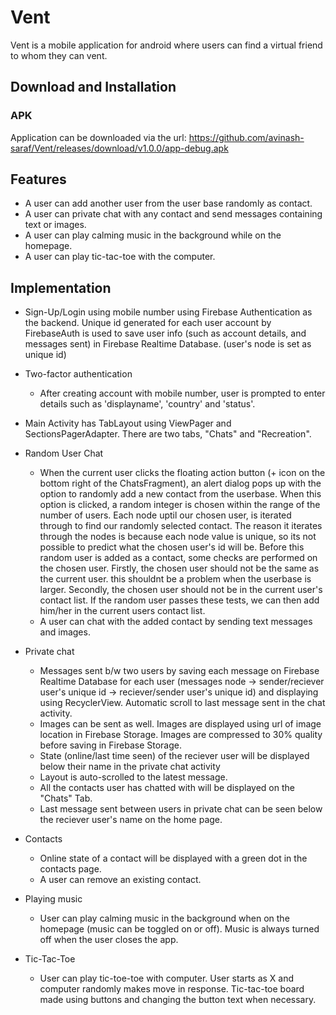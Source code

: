 # Vent
Vent is a mobile application for android where users can find a virtual friend to whom they can vent.  

## Download and Installation
### APK
Application can be downloaded via the url: https://github.com/avinash-saraf/Vent/releases/download/v1.0.0/app-debug.apk

## Features
- A user can add another user from the user base randomly as contact. 
- A user can private chat with any contact and send messages containing text or images.
- A user can play calming music in the background while on the homepage.
- A user can play tic-tac-toe with the computer.

## Implementation
- Sign-Up/Login using mobile number using Firebase Authentication as the backend. Unique id generated for each user account by FirebaseAuth is used to save user info (such as account details, and messages sent) in Firebase Realtime Database. (user's node is set as unique id)
- Two-factor authentication
  - After creating account with mobile number, user is prompted to enter details such as 'displayname', 'country' and 'status'.
- Main Activity has TabLayout using ViewPager and SectionsPagerAdapter. There are two tabs, "Chats" and "Recreation".
- Random User Chat
  - When the current user clicks the floating action button (+ icon on the bottom right of the ChatsFragment), an alert dialog pops up with the option to randomly add a new contact from the userbase. When this option is clicked, a random integer is chosen within the range of the number of users. Each node uptil our chosen user, is iterated through to find our randomly selected contact. The reason it iterates through the nodes is because each node value is unique, so its not possible to predict what the chosen user's id will be. Before this random user is added as a contact, some checks are performed on the chosen user. Firstly, the chosen user should not be the same as the current user. this shouldnt be a problem when the userbase is larger. Secondly, the chosen user should not be in the current user's contact list. If the random user passes these tests, we can then add him/her in the current users contact list.
  - A user can chat with the added contact by sending text messages and images. 
 
- Private chat
  - Messages sent b/w two users by saving each message on Firebase Realtime Database for each user (messages node -> sender/reciever user's unique id -> reciever/sender user's unique id) and displaying using RecyclerView. Automatic scroll to last message sent in the chat activity.
  - Images can be sent as well. Images are displayed using url of image location in Firebase Storage. Images are compressed to 30% quality before saving in Firebase Storage.
  - State (online/last time seen) of the reciever user will be displayed below their name in the private chat activity
  - Layout is auto-scrolled to the latest message.
  - All the contacts user has chatted with will be displayed on the "Chats" Tab.
  - Last message sent between users in private chat can be seen below the reciever user's name on the home page.
  
- Contacts
  - Online state of a contact will be displayed with a green dot in the contacts page.
  - A user can remove an existing contact.
 
- Playing music
  - User can play calming music in the background when on the homepage (music can be toggled on or off). Music is always turned off when the user closes the app.

- Tic-Tac-Toe
  - User can play tic-toe-toe with computer. User starts as X and computer randomly makes move in response. Tic-tac-toe board made using buttons and changing the button text when necessary.
  

